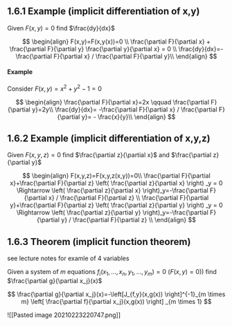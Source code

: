 ## 1.6.1 Example (implicit differentiation of x,y)

Given $F(x,y)=0$ find $\frac{dy}{dx}$

$$
\begin{align}
F(x,y)=F(x,y(x))=0 \\
\frac{\partial F}{\partial x} + \frac{\partial F}{\partial y} \frac{\partial y}{\partial x} = 0 \\
\frac{dy}{dx}=-\frac{\partial F}{\partial x} / \frac{\partial F}{\partial y}\\
\end{align}
$$

#### Example
Consider $F(x,y)=x^2+y^2-1=0$

$$
\begin{align}
\frac{\partial F}{\partial x}=2x \qquad \frac{\partial F}{\partial y}=2y\\
\frac{dy}{dx}= -\frac{\partial F}{\partial x} / \frac{\partial F}{\partial y}= - \frac{x}{y}\\
\end{align}
$$

## 1.6.2 Example (implicit differentiation of x,y,z)

Given $F(x,y,z)=0$ find $\frac{\partial z}{\partial x}$ and $\frac{\partial z}{\partial y}$

$$
\begin{align}
F(x,y,z)=F(x,y,z(x,y))=0\\
\frac{\partial F}{\partial x}+\frac{\partial F}{\partial z} \left( \frac{\partial z}{\partial x} \right)
_y = 0 \Rightarrow \left( \frac{\partial z}{\partial x} \right)_y=-\frac{\partial F}{\partial x} / \frac{\partial F}{\partial z} \\
\frac{\partial F}{\partial y}+\frac{\partial F}{\partial z} \left( \frac{\partial z}{\partial y} \right)
_y = 0 \Rightarrow \left( \frac{\partial z}{\partial y} \right)_y=-\frac{\partial F}{\partial y} / \frac{\partial F}{\partial z} \\
\end{align}
$$

## 1.6.3 Theorem (implicit function theorem)
see lecture notes for examle of 4 variables

Given a system of $m$ equations $f_i (x_1, \dots, x_n, y_1, \dots, y_m)=0$ ($F(x,y)=0)$) find $\frac{\partial g}{\partial x_j}(x)$

$$
\frac{\partial g}{\partial x_j}(x)=-\left[J_{f,y}(x,g(x)) \right]^{-1}_{m \times m} \left[ \frac{\partial f}{\partial x_j}(x,g(x)) \right] _{m \times 1}
$$

![[Pasted image 20210223220747.png]]

